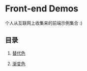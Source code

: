 # Front-end Demos

个人从互联网上收集来的前端示例集合 :)

## 目录

1. [替代色](./demo-001/README.md)

2. [渐变色](./demo-002/README.md)
